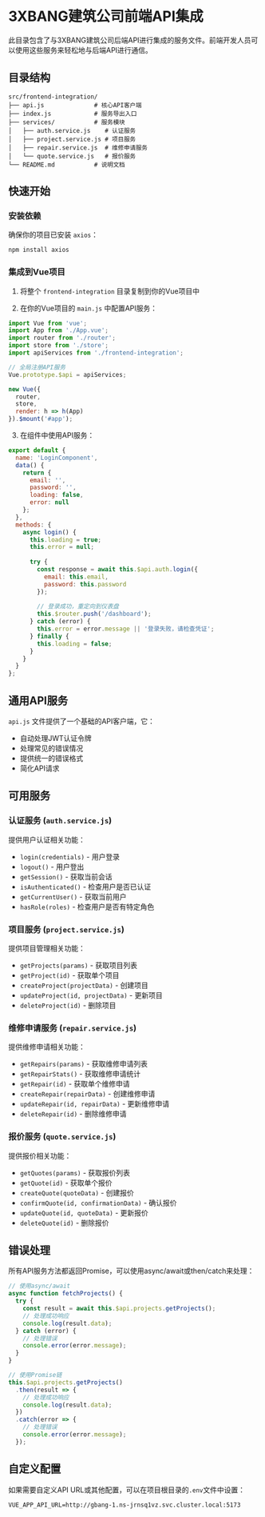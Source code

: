# 3XBANG建筑公司前端API集成

此目录包含了与3XBANG建筑公司后端API进行集成的服务文件。前端开发人员可以使用这些服务来轻松地与后端API进行通信。

## 目录结构

```
src/frontend-integration/
├── api.js              # 核心API客户端
├── index.js            # 服务导出入口
├── services/           # 服务模块
│   ├── auth.service.js    # 认证服务
│   ├── project.service.js # 项目服务
│   ├── repair.service.js  # 维修申请服务
│   └── quote.service.js   # 报价服务
└── README.md           # 说明文档
```

## 快速开始

### 安装依赖

确保你的项目已安装 `axios`：

```bash
npm install axios
```

### 集成到Vue项目

1. 将整个 `frontend-integration` 目录复制到你的Vue项目中

2. 在你的Vue项目的 `main.js` 中配置API服务：

```javascript
import Vue from 'vue';
import App from './App.vue';
import router from './router';
import store from './store';
import apiServices from './frontend-integration';

// 全局注册API服务
Vue.prototype.$api = apiServices;

new Vue({
  router,
  store,
  render: h => h(App)
}).$mount('#app');
```

3. 在组件中使用API服务：

```javascript
export default {
  name: 'LoginComponent',
  data() {
    return {
      email: '',
      password: '',
      loading: false,
      error: null
    };
  },
  methods: {
    async login() {
      this.loading = true;
      this.error = null;
      
      try {
        const response = await this.$api.auth.login({
          email: this.email,
          password: this.password
        });
        
        // 登录成功，重定向到仪表盘
        this.$router.push('/dashboard');
      } catch (error) {
        this.error = error.message || '登录失败，请检查凭证';
      } finally {
        this.loading = false;
      }
    }
  }
};
```

## 通用API服务

`api.js` 文件提供了一个基础的API客户端，它：

- 自动处理JWT认证令牌
- 处理常见的错误情况
- 提供统一的错误格式
- 简化API请求

## 可用服务

### 认证服务 (`auth.service.js`)

提供用户认证相关功能：

- `login(credentials)` - 用户登录
- `logout()` - 用户登出 
- `getSession()` - 获取当前会话
- `isAuthenticated()` - 检查用户是否已认证
- `getCurrentUser()` - 获取当前用户
- `hasRole(roles)` - 检查用户是否有特定角色

### 项目服务 (`project.service.js`)

提供项目管理相关功能：

- `getProjects(params)` - 获取项目列表
- `getProject(id)` - 获取单个项目
- `createProject(projectData)` - 创建项目
- `updateProject(id, projectData)` - 更新项目
- `deleteProject(id)` - 删除项目

### 维修申请服务 (`repair.service.js`) 

提供维修申请相关功能：

- `getRepairs(params)` - 获取维修申请列表
- `getRepairStats()` - 获取维修申请统计
- `getRepair(id)` - 获取单个维修申请
- `createRepair(repairData)` - 创建维修申请
- `updateRepair(id, repairData)` - 更新维修申请
- `deleteRepair(id)` - 删除维修申请

### 报价服务 (`quote.service.js`)

提供报价相关功能：

- `getQuotes(params)` - 获取报价列表
- `getQuote(id)` - 获取单个报价
- `createQuote(quoteData)` - 创建报价
- `confirmQuote(id, confirmationData)` - 确认报价
- `updateQuote(id, quoteData)` - 更新报价
- `deleteQuote(id)` - 删除报价

## 错误处理

所有API服务方法都返回Promise，可以使用async/await或then/catch来处理：

```javascript
// 使用async/await
async function fetchProjects() {
  try {
    const result = await this.$api.projects.getProjects();
    // 处理成功响应
    console.log(result.data);
  } catch (error) {
    // 处理错误
    console.error(error.message);
  }
}

// 使用Promise链
this.$api.projects.getProjects()
  .then(result => {
    // 处理成功响应
    console.log(result.data);
  })
  .catch(error => {
    // 处理错误
    console.error(error.message);
  });
```

## 自定义配置

如果需要自定义API URL或其他配置，可以在项目根目录的`.env`文件中设置：

```
VUE_APP_API_URL=http://gbang-1.ns-jrnsq1vz.svc.cluster.local:5173
``` 
